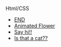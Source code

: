 Html/CSS
<br>
<ul>
  <li><a href="https://thesleepyhead.github.io/d1.html" target="_blank">END</a></li>
  <li><a href="https://thesleepyhead.github.io/flower.html" target="_blank">Animated Flower</a></li>
  <li><a href="https://thesleepyhead.github.io/d4.html" target="_blank">Say hi!!</a></li>
  <li><a href="https://thesleepyhead.github.io/d5.html" target="_blank">Is that a cat??</a></li>
</ol>
